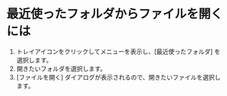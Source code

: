 # 最近使ったフォルダからファイルを開くには

1. トレイアイコンをクリックしてメニューを表示し、\[最近使ったフォルダ\] を選択します。
2. 開きたいフォルダを選択します。
3. \[ファイルを開く\] ダイアログが表示されるので、開きたいファイルを選択します。
